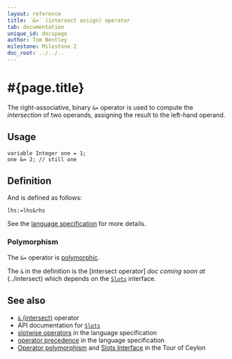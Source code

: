 ```yaml
---
layout: reference
title: `&=` (intersect assign) operator
tab: documentation
unique_id: docspage
author: Tom Bentley
milestone: Milestone 2
doc_root: ../../..
---
```


# #{page.title}

The right-associative, binary `&=` operator is used to compute the 
*intersection* of two operands, assigning the result to the left-hand 
operand.

## Usage 

    variable Integer one = 1;
    one &= 2; // still one

## Definition

And is defined as follows:

<!-- no-check -->
    lhs:=lhs&rhs

See the [language specification](#{page.doc_root}/#{site.urls.spec_relative}#slotwise) for 
more details.

### Polymorphism

The `&=` operator is [polymorphic](#{page.doc_root}/reference/operator/operator-polymorphism). 

The `&` in the definition is the [intersect operator] _doc coming soon at_ (../intersect) which 
depends on the [`Slots`](#{page.doc_root}/api/ceylon/language/interface_Slots.html) interface.

## See also

* [`&` (intersect)](../intersect) operator
* API documentation for [`Slots`](#{page.doc_root}/api/ceylon/language/interface_Slots.html)
* [slotwise operators](#{page.doc_root}/#{site.urls.spec_relative}#slotwise) in the 
  language specification
* [operator precedence](#{page.doc_root}/#{site.urls.spec_relative}#operatorprecedence) in the 
  language specification
* [Operator polymorphism](#{page.doc_root}/tour/language-module/#operator_polymorphism) 
  and 
  [Slots Interface](#{page.doc_root}/tour/language-module/#the_slots_interface) 
  in the Tour of Ceylon

